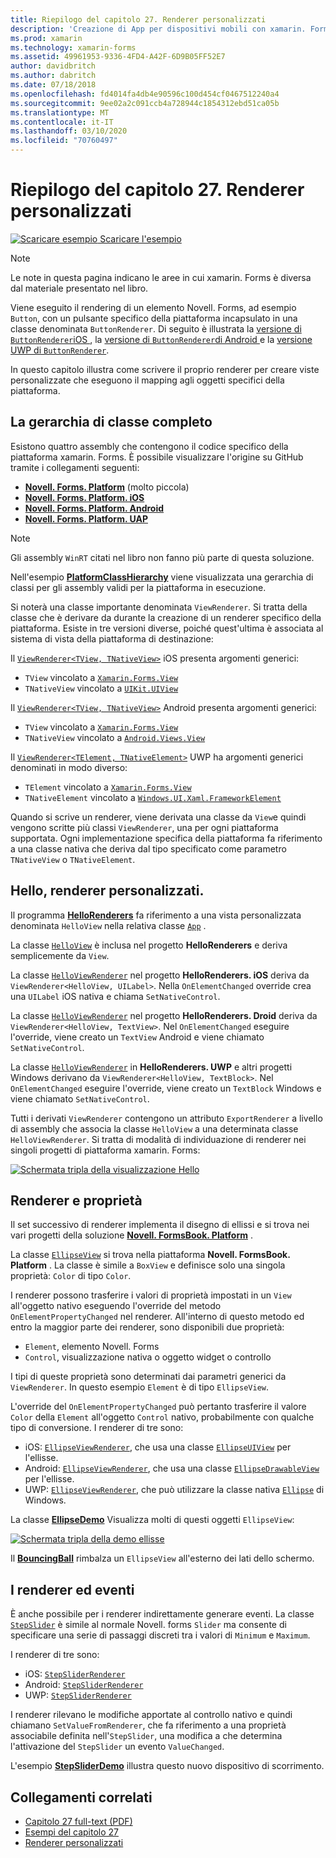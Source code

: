 ```yaml
---
title: Riepilogo del capitolo 27. Renderer personalizzati
description: 'Creazione di App per dispositivi mobili con xamarin. Forms: riepilogo del capitolo 27. Renderer personalizzati'
ms.prod: xamarin
ms.technology: xamarin-forms
ms.assetid: 49961953-9336-4FD4-A42F-6D9B05FF52E7
author: davidbritch
ms.author: dabritch
ms.date: 07/18/2018
ms.openlocfilehash: fd4014fa4db4e90596c100d454cf0467512240a4
ms.sourcegitcommit: 9ee02a2c091ccb4a728944c1854312ebd51ca05b
ms.translationtype: MT
ms.contentlocale: it-IT
ms.lasthandoff: 03/10/2020
ms.locfileid: "70760497"
---
```

# <a name="summary-of-chapter-27-custom-renderers"></a>Riepilogo del capitolo 27. Renderer personalizzati

[![Scaricare esempio](~/media/shared/download.png) Scaricare l'esempio](https://github.com/xamarin/xamarin-forms-book-samples/tree/master/Chapter27)

> [!NOTE] 
> Le note in questa pagina indicano le aree in cui xamarin. Forms è diversa dal materiale presentato nel libro.

Viene eseguito il rendering di un elemento Novell. Forms, ad esempio `Button`, con un pulsante specifico della piattaforma incapsulato in una classe denominata `ButtonRenderer`.  Di seguito è illustrata la [versione di `ButtonRenderer`iOS ](https://github.com/xamarin/Xamarin.Forms/blob/master/Xamarin.Forms.Platform.iOS/Renderers/ButtonRenderer.cs), la [versione di `ButtonRenderer`di Android ](https://github.com/xamarin/Xamarin.Forms/blob/master/Xamarin.Forms.Platform.Android/Renderers/ButtonRenderer.cs)e la [versione UWP di `ButtonRenderer`](https://github.com/xamarin/Xamarin.Forms/blob/master/Xamarin.Forms.Platform.UAP/ButtonRenderer.cs).

In questo capitolo illustra come scrivere il proprio renderer per creare viste personalizzate che eseguono il mapping agli oggetti specifici della piattaforma.

## <a name="the-complete-class-hierarchy"></a>La gerarchia di classe completo

Esistono quattro assembly che contengono il codice specifico della piattaforma xamarin. Forms.
È possibile visualizzare l'origine su GitHub tramite i collegamenti seguenti:

- [**Novell. Forms. Platform**](https://github.com/xamarin/Xamarin.Forms/tree/master/Xamarin.Forms.Platform) (molto piccola)
- [**Novell. Forms. Platform. iOS**](https://github.com/xamarin/Xamarin.Forms/tree/master/Xamarin.Forms.Platform.iOS)
- [**Novell. Forms. Platform. Android**](https://github.com/xamarin/Xamarin.Forms/tree/master/Xamarin.Forms.Platform.Android)
- [**Novell. Forms. Platform. UAP**](https://github.com/xamarin/Xamarin.Forms/tree/master/Xamarin.Forms.Platform.UAP)

> [!NOTE]
> Gli assembly `WinRT` citati nel libro non fanno più parte di questa soluzione. 

Nell'esempio [**PlatformClassHierarchy**](https://github.com/xamarin/xamarin-forms-book-samples/tree/master/Chapter27/PlatformClassHierarchy) viene visualizzata una gerarchia di classi per gli assembly validi per la piattaforma in esecuzione.

Si noterà una classe importante denominata `ViewRenderer`. Si tratta della classe che è derivare da durante la creazione di un renderer specifico della piattaforma. Esiste in tre versioni diverse, poiché quest'ultima è associata al sistema di vista della piattaforma di destinazione:

Il [`ViewRenderer<TView, TNativeView>`](https://github.com/xamarin/Xamarin.Forms/blob/master/Xamarin.Forms.Platform.iOS/ViewRenderer.cs#L25) iOS presenta argomenti generici:

- `TView` vincolato a [`Xamarin.Forms.View`](xref:Xamarin.Forms.View)
- `TNativeView` vincolato a [`UIKit.UIView`](xref:UIKit.UIView)

Il [`ViewRenderer<TView, TNativeView>`](https://github.com/xamarin/Xamarin.Forms/blob/master/Xamarin.Forms.Platform.Android/ViewRenderer.cs#L17) Android presenta argomenti generici:

- `TView` vincolato a [`Xamarin.Forms.View`](xref:Xamarin.Forms.View)
- `TNativeView` vincolato a [`Android.Views.View`](xref:Android.Views.View)

Il [`ViewRenderer<TElement, TNativeElement>`](https://github.com/xamarin/Xamarin.Forms/blob/master/Xamarin.Forms.Platform.UAP/ViewRenderer.cs#L6) UWP ha argomenti generici denominati in modo diverso:

- `TElement` vincolato a [`Xamarin.Forms.View`](xref:Xamarin.Forms.View)
- `TNativeElement` vincolato a [`Windows.UI.Xaml.FrameworkElement`](/uwp/api/Windows.UI.Xaml.FrameworkElement)

Quando si scrive un renderer, viene derivata una classe da `View`e quindi vengono scritte più classi `ViewRenderer`, una per ogni piattaforma supportata. Ogni implementazione specifica della piattaforma fa riferimento a una classe nativa che deriva dal tipo specificato come parametro `TNativeView` o `TNativeElement`.

## <a name="hello-custom-renderers"></a>Hello, renderer personalizzati.

Il programma [**HelloRenderers**](https://github.com/xamarin/xamarin-forms-book-samples/tree/master/Chapter27/HelloRenderers) fa riferimento a una vista personalizzata denominata `HelloView` nella relativa classe [`App`](https://github.com/xamarin/xamarin-forms-book-samples/blob/master/Chapter27/HelloRenderers/HelloRenderers/HelloRenderers/App.cs) .

La classe [`HelloView`](https://github.com/xamarin/xamarin-forms-book-samples/blob/master/Chapter27/HelloRenderers/HelloRenderers/HelloRenderers/HelloView.cs) è inclusa nel progetto **HelloRenderers** e deriva semplicemente da `View`.

La classe [`HelloViewRenderer`](https://github.com/xamarin/xamarin-forms-book-samples/blob/master/Chapter27/HelloRenderers/HelloRenderers/HelloRenderers.iOS/HelloViewRenderer.cs) nel progetto **HelloRenderers. iOS** deriva da `ViewRenderer<HelloView, UILabel>`. Nella `OnElementChanged` override crea una `UILabel` iOS nativa e chiama `SetNativeControl`.

La classe [`HelloViewRenderer`](https://github.com/xamarin/xamarin-forms-book-samples/blob/master/Chapter27/HelloRenderers/HelloRenderers/HelloRenderers.Droid/HelloViewRenderer.cs) nel progetto **HelloRenderers. Droid** deriva da `ViewRenderer<HelloView, TextView>`. Nel `OnElementChanged` eseguire l'override, viene creato un `TextView` Android e viene chiamato `SetNativeControl`.

La classe [`HelloViewRenderer`](https://github.com/xamarin/xamarin-forms-book-samples/blob/master/Chapter27/HelloRenderers/HelloRenderers/HelloRenderers.UWP/HelloViewRenderer.cs) in **HelloRenderers. UWP** e altri progetti Windows derivano da `ViewRenderer<HelloView, TextBlock>`. Nel `OnElementChanged` eseguire l'override, viene creato un `TextBlock` Windows e viene chiamato `SetNativeControl`.

Tutti i derivati `ViewRenderer` contengono un attributo `ExportRenderer` a livello di assembly che associa la classe `HelloView` a una determinata classe `HelloViewRenderer`. Si tratta di modalità di individuazione di renderer nei singoli progetti di piattaforma xamarin. Forms:

[![Schermata tripla della visualizzazione Hello](images/ch27fg02-small.png "Renderer personalizzati")](images/ch27fg02-large.png#lightbox "Renderer personalizzati")

## <a name="renderers-and-properties"></a>Renderer e proprietà

Il set successivo di renderer implementa il disegno di ellissi e si trova nei vari progetti della soluzione [**Novell. FormsBook. Platform**](https://github.com/xamarin/xamarin-forms-book-samples/tree/master/Libraries/Xamarin.FormsBook.Platform) .

La classe [`EllipseView`](https://github.com/xamarin/xamarin-forms-book-samples/blob/master/Libraries/Xamarin.FormsBook.Platform/Xamarin.FormsBook.Platform/EllipseView.cs) si trova nella piattaforma **Novell. FormsBook. Platform** . La classe è simile a `BoxView` e definisce solo una singola proprietà: `Color` di tipo `Color`.

I renderer possono trasferire i valori di proprietà impostati in un `View` all'oggetto nativo eseguendo l'override del metodo `OnElementPropertyChanged` nel renderer. All'interno di questo metodo ed entro la maggior parte dei renderer, sono disponibili due proprietà:

- `Element`, elemento Novell. Forms
- `Control`, visualizzazione nativa o oggetto widget o controllo

I tipi di queste proprietà sono determinati dai parametri generici da `ViewRenderer`. In questo esempio `Element` è di tipo `EllipseView`.

L'override del `OnElementPropertyChanged` può pertanto trasferire il valore `Color` della `Element` all'oggetto `Control` nativo, probabilmente con qualche tipo di conversione. I renderer di tre sono:

- iOS: [`EllipseViewRenderer`](https://github.com/xamarin/xamarin-forms-book-samples/blob/master/Libraries/Xamarin.FormsBook.Platform/Xamarin.FormsBook.Platform.iOS/EllipseViewRenderer.cs), che usa una classe [`EllipseUIView`](https://github.com/xamarin/xamarin-forms-book-samples/blob/master/Libraries/Xamarin.FormsBook.Platform/Xamarin.FormsBook.Platform.iOS/EllipseUIView.cs) per l'ellisse.
- Android: [`EllipseViewRenderer`](https://github.com/xamarin/xamarin-forms-book-samples/blob/master/Libraries/Xamarin.FormsBook.Platform/Xamarin.FormsBook.Platform.Android/EllipseViewRenderer.cs), che usa una classe [`EllipseDrawableView`](https://github.com/xamarin/xamarin-forms-book-samples/blob/master/Libraries/Xamarin.FormsBook.Platform/Xamarin.FormsBook.Platform.Android/EllipseDrawableView.cs) per l'ellisse.
- UWP: [`EllipseViewRenderer`](https://github.com/xamarin/xamarin-forms-book-samples/blob/master/Libraries/Xamarin.FormsBook.Platform/Xamarin.FormsBook.Platform.WinRT/EllipseViewRenderer.cs), che può utilizzare la classe nativa [`Ellipse`](/uwp/api/Windows.UI.Xaml.Shapes.Ellipse) di Windows.

La classe [**EllipseDemo**](https://github.com/xamarin/xamarin-forms-book-samples/tree/master/Chapter27/EllipseDemo) Visualizza molti di questi oggetti `EllipseView`:

[![Schermata tripla della demo ellisse](images/ch27fg03-small.png "Renderer personalizzati EllipseView")](images/ch27fg03-large.png#lightbox "Renderer personalizzati EllipseView")

Il [**BouncingBall**](https://github.com/xamarin/xamarin-forms-book-samples/tree/master/Chapter27/BouncingBall) rimbalza un `EllipseView` all'esterno dei lati dello schermo.

## <a name="renderers-and-events"></a>I renderer ed eventi

È anche possibile per i renderer indirettamente generare eventi. La classe [`StepSlider`](https://github.com/xamarin/xamarin-forms-book-samples/blob/master/Libraries/Xamarin.FormsBook.Platform/Xamarin.FormsBook.Platform/StepSlider.cs) è simile al normale Novell. forms `Slider` ma consente di specificare una serie di passaggi discreti tra i valori di `Minimum` e `Maximum`.

I renderer di tre sono:

- iOS: [`StepSliderRenderer`](https://github.com/xamarin/xamarin-forms-book-samples/blob/master/Libraries/Xamarin.FormsBook.Platform/Xamarin.FormsBook.Platform.iOS/StepSliderRenderer.cs)
- Android: [`StepSliderRenderer`](https://github.com/xamarin/xamarin-forms-book-samples/blob/master/Libraries/Xamarin.FormsBook.Platform/Xamarin.FormsBook.Platform.Android/StepSliderRenderer.cs)
- UWP: [`StepSliderRenderer`](https://github.com/xamarin/xamarin-forms-book-samples/blob/master/Libraries/Xamarin.FormsBook.Platform/Xamarin.FormsBook.Platform.WinRT/StepSliderRenderer.cs)

I renderer rilevano le modifiche apportate al controllo nativo e quindi chiamano `SetValueFromRenderer`, che fa riferimento a una proprietà associabile definita nell'`StepSlider`, una modifica a che determina l'attivazione del `StepSlider` un evento `ValueChanged`.

L'esempio [**StepSliderDemo**](https://github.com/xamarin/xamarin-forms-book-samples/tree/master/Chapter27/StepSliderDemo) illustra questo nuovo dispositivo di scorrimento.

## <a name="related-links"></a>Collegamenti correlati

- [Capitolo 27 full-text (PDF)](https://download.xamarin.com/developer/xamarin-forms-book/XamarinFormsBook-Ch27-Apr2016.pdf)
- [Esempi del capitolo 27](https://github.com/xamarin/xamarin-forms-book-samples/tree/master/Chapter27)
- [Renderer personalizzati](~/xamarin-forms/app-fundamentals/custom-renderer/index.md)
